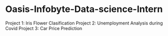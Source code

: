 # Oasis-Infobyte-Data-science-Intern

Project 1: Iris Flower Clasification
Project 2: Unemployment Analysis during Covid
Project 3: Car Price Prediction 
